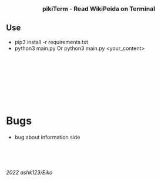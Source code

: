 ### <p align="center">pikiTerm - Read WikiPeida on Terminal</p>

## Use
* pip3 install -r requirements.txt
* python3 main.py Or python3 main.py <your_content>
<br>

<br>

<br>

<br>

<br>

<br>

<br>

# Bugs
- bug about information side
<br>

<br>

<br>




*2022 ashk123/Eiko*
